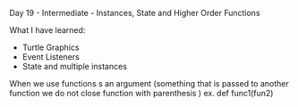 Day 19 - Intermediate - Instances, State and Higher Order Functions

What I have learned: 
- Turtle Graphics 
- Event Listeners 
- State and multiple instances 

When we use functions s an argument (something that is passed to another function
we do not close function with parenthesis )
ex. def func1(fun2)


